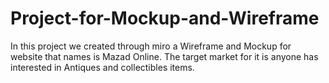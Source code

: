 # Project-for-Mockup-and-Wireframe
In this project we created through miro a Wireframe and Mockup for website that names is Mazad Online. The target market for it is anyone has interested in Antiques and collectibles items.
